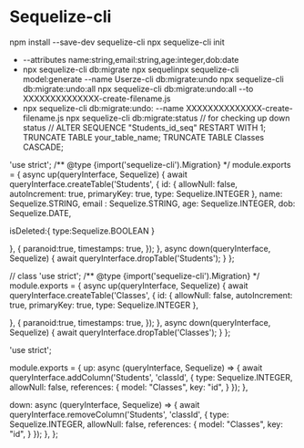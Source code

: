 # Sequelize-cli

npm install --save-dev sequelize-cli
npx sequelize-cli init
*  --attributes name:string,email:string,age:integer,dob:date
* npx sequelize-cli db:migrate
npx sequelinpx sequelize-cli model:generate --name Userze-cli db:migrate:undo
npx sequelize-cli db:migrate:undo:all
npx sequelize-cli db:migrate:undo:all --to XXXXXXXXXXXXXX-create-filename.js
* npx sequelize-cli db:migrate:undo: --name XXXXXXXXXXXXXX-create-filename.js
npx sequelize-cli db:migrate:status    // for checking up down status //
ALTER SEQUENCE "Students_id_seq" RESTART WITH 1;
TRUNCATE TABLE your_table_name;
TRUNCATE TABLE Classes CASCADE;








'use strict';
/** @type {import('sequelize-cli').Migration} */
module.exports = {
  async up(queryInterface, Sequelize) {
    await queryInterface.createTable('Students', {
      id: {
        allowNull: false,
        autoIncrement: true,
        primaryKey: true,
        type: Sequelize.INTEGER
      },
      name: Sequelize.STRING,
  email : Sequelize.STRING,
  age: Sequelize.INTEGER,
  dob: Sequelize.DATE,

  isDeleted:{
  type:Sequelize.BOOLEAN
  }
      
}, {
    paranoid:true,
    timestamps: true,
});
  },
  async down(queryInterface, Sequelize) {
    await queryInterface.dropTable('Students');
  }
};



// class
'use strict';
/** @type {import('sequelize-cli').Migration} */
module.exports = {
  async up(queryInterface, Sequelize) {
    await queryInterface.createTable('Classes', {
      id: {
        allowNull: false,
        autoIncrement: true,
        primaryKey: true,
        type: Sequelize.INTEGER
      },
      
}, {
    paranoid:true,
    timestamps: true,
});
  },
  async down(queryInterface, Sequelize) {
    await queryInterface.dropTable('Classes');
  }
};




'use strict';

module.exports = {
  up: async (queryInterface, Sequelize) => {
    await queryInterface.addColumn('Students', 'classId', {
      type: Sequelize.INTEGER,
      allowNull: false,
      references: {
        model: "Classes",
        key: "id",
    }
    });
  },

  down: async (queryInterface, Sequelize) => {
    await queryInterface.removeColumn('Students', 'classId', {
      type: Sequelize.INTEGER,
        allowNull: false,
        references: {
          model: "Classes",
          key: "id",
      }
    });
  },
};
